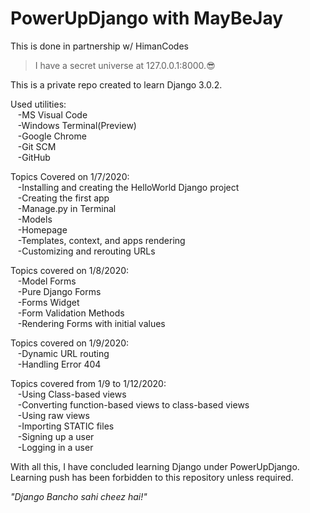 # PowerUpDjango with MayBeJay 
This is done in partnership w/ HimanCodes

>I have a secret universe at 127.0.0.1:8000.:sunglasses:

This is a private repo created to learn Django 3.0.2.

Used utilities:\
&nbsp;&nbsp;&nbsp;-MS Visual Code\
&nbsp;&nbsp;&nbsp;-Windows Terminal(Preview)\
&nbsp;&nbsp;&nbsp;-Google Chrome\
&nbsp;&nbsp;&nbsp;-Git SCM\
&nbsp;&nbsp;&nbsp;-GitHub

Topics Covered on 1/7/2020:\
&nbsp;&nbsp;&nbsp;-Installing and creating the HelloWorld Django project\
&nbsp;&nbsp;&nbsp;-Creating the first app\
&nbsp;&nbsp;&nbsp;-Manage.py in Terminal\
&nbsp;&nbsp;&nbsp;-Models\
&nbsp;&nbsp;&nbsp;-Homepage\
&nbsp;&nbsp;&nbsp;-Templates, context, and apps rendering\
&nbsp;&nbsp;&nbsp;-Customizing and rerouting URLs


Topics covered on 1/8/2020:\
&nbsp;&nbsp;&nbsp;-Model Forms\
&nbsp;&nbsp;&nbsp;-Pure Django Forms\
&nbsp;&nbsp;&nbsp;-Forms Widget\
&nbsp;&nbsp;&nbsp;-Form Validation Methods\
&nbsp;&nbsp;&nbsp;-Rendering Forms with initial values

Topics covered on 1/9/2020:\
&nbsp;&nbsp;&nbsp;-Dynamic URL routing\
&nbsp;&nbsp;&nbsp;-Handling Error 404

Topics covered from 1/9 to 1/12/2020:\
&nbsp;&nbsp;&nbsp;-Using Class-based views\
&nbsp;&nbsp;&nbsp;-Converting function-based views to class-based views\
&nbsp;&nbsp;&nbsp;-Using raw views\
&nbsp;&nbsp;&nbsp;-Importing STATIC files\
&nbsp;&nbsp;&nbsp;-Signing up a user\
&nbsp;&nbsp;&nbsp;-Logging in a user

With all this, I have concluded learning Django under PowerUpDjango. Learning push has been forbidden to this repository unless required.

*"Django Bancho sahi cheez hai!"*
